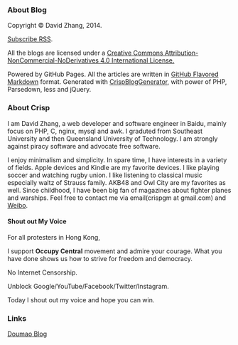 ### About Blog

Copyright &copy; David Zhang, 2014. 

[Subscribe RSS](http://crispgm.com/rss.xml).

All the blogs are licensed under a [Creative Commons Attribution-NonCommercial-NoDerivatives 4.0 International License.](http://creativecommons.org/licenses/by-nc-nd/4.0/) 

Powered by GitHub Pages.
All the articles are written in [GitHub Flavored Markdown](https://help.github.com/articles/github-flavored-markdown) format.
Generated with [CrispBlogGenerator](https://github.com/crispgm/CrispBlogGenerator), with power of PHP, Parsedown, less and jQuery.

### About Crisp
I am David Zhang, a web developer and software engineer in Baidu,
mainly focus on PHP, C, nginx, mysql and awk. 
I graduted from Southeast University and then Queensland University of Technology.
I am strongly against piracy software and advocate free software.

I enjoy minimalism and simplicity.
In spare time, I have interests in a variety of fields.
Apple devices and Kindle are my favorite devices.
I like playing soccer and watching rugby union.
I like listening to classical music especially waltz of Strauss family.
AKB48 and Owl City are my favorites as well.
Since childhood, I have been big fan of magazines about fighter planes and warships.
Feel free to contact me via email(crispgm at gmail.com) and [Weibo](http://www.weibo.com/crispgm).

#### Shout out My Voice

For all protesters in Hong Kong,

I support __Occupy Central__ movement and admire your courage.
What you have done shows us how to strive for freedom and democracy.

No Internet Censorship.

Unblock Google/YouTube/Facebook/Twitter/Instagram.

Today I shout out my voice and hope you can win.

### Links
[Doumao Blog](http://doumaomao.github.io/)  

